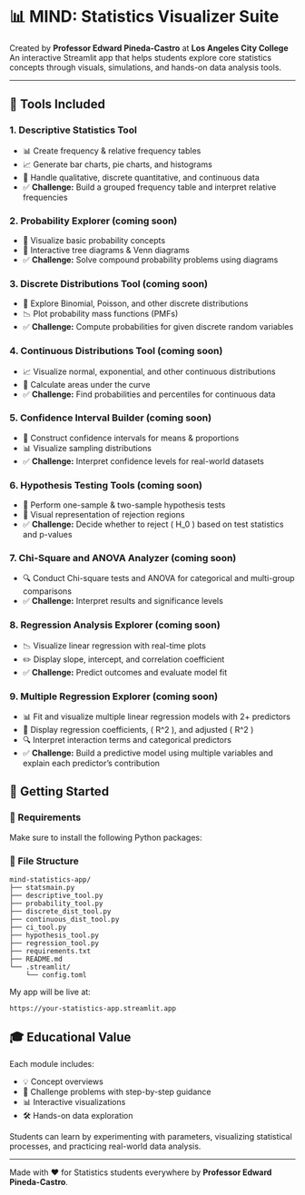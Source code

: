 # 📊 MIND: Statistics Visualizer Suite

Created by **Professor Edward Pineda-Castro** at **Los Angeles City College**  
An interactive Streamlit app that helps students explore core statistics concepts through visuals, simulations, and hands-on data analysis tools.

---

## 🚀 Tools Included

### 1. Descriptive Statistics Tool
- 📊 Create frequency & relative frequency tables  
- 📈 Generate bar charts, pie charts, and histograms  
- 📂 Handle qualitative, discrete quantitative, and continuous data  
- ✅ **Challenge:** Build a grouped frequency table and interpret relative frequencies  

### 2. Probability Explorer (coming soon)
- 🎲 Visualize basic probability concepts  
- 🔗 Interactive tree diagrams & Venn diagrams  
- ✅ **Challenge:** Solve compound probability problems using diagrams  

### 3. Discrete Distributions Tool (coming soon)
- 🧮 Explore Binomial, Poisson, and other discrete distributions  
- 📉 Plot probability mass functions (PMFs)  
- ✅ **Challenge:** Compute probabilities for given discrete random variables  

### 4. Continuous Distributions Tool (coming soon)
- 📈 Visualize normal, exponential, and other continuous distributions  
- 📐 Calculate areas under the curve  
- ✅ **Challenge:** Find probabilities and percentiles for continuous data  

### 5. Confidence Interval Builder (coming soon)
- 📏 Construct confidence intervals for means & proportions  
- 📊 Visualize sampling distributions  
- ✅ **Challenge:** Interpret confidence levels for real-world datasets  

### 6. Hypothesis Testing Tools (coming soon)
- 🧪 Perform one-sample & two-sample hypothesis tests  
- 🚦 Visual representation of rejection regions  
- ✅ **Challenge:** Decide whether to reject \( H_0 \) based on test statistics and p-values  

### 7. Chi-Square and ANOVA Analyzer (coming soon)
- 🔍 Conduct Chi-square tests and ANOVA for categorical and multi-group comparisons  
- ✅ **Challenge:** Interpret results and significance levels  

### 8. Regression Analysis Explorer (coming soon)
- 📉 Visualize linear regression with real-time plots  
- ✏️ Display slope, intercept, and correlation coefficient  
- ✅ **Challenge:** Predict outcomes and evaluate model fit  

### 9. Multiple Regression Explorer (coming soon)
- 📊 Fit and visualize multiple linear regression models with 2+ predictors  
- 📑 Display regression coefficients, \( R^2 \), and adjusted \( R^2 \)  
- 🔍 Interpret interaction terms and categorical predictors  
- ✅ **Challenge:** Build a predictive model using multiple variables and explain each predictor’s contribution


## 🏁 Getting Started

### 🔧 Requirements
Make sure to install the following Python packages:
### 📁 File Structure

<pre><code>mind-statistics-app/
├── statsmain.py
├── descriptive_tool.py
├── probability_tool.py
├── discrete_dist_tool.py
├── continuous_dist_tool.py
├── ci_tool.py
├── hypothesis_tool.py
├── regression_tool.py
├── requirements.txt
├── README.md
└── .streamlit/
    └── config.toml
</code></pre>

<p>My app will be live at:</p>
<pre><code>https://your-statistics-app.streamlit.app
</code></pre>

## 🎓 Educational Value
Each module includes:
- 💡 Concept overviews
- 📘 Challenge problems with step-by-step guidance
- 📊 Interactive visualizations
- 🛠️ Hands-on data exploration

Students can learn by experimenting with parameters, visualizing statistical processes, and practicing real-world data analysis.

---

Made with ❤️ for Statistics students everywhere by **Professor Edward Pineda-Castro**.


